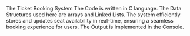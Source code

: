 The Ticket Booking System
The Code is written in C language. 
The Data Structures used here are arrays and Linked Lists. 
The system efficiently stores and updates seat availability in real-time, ensuring a seamless booking experience for users.
The Output is Implemented in the Console.
